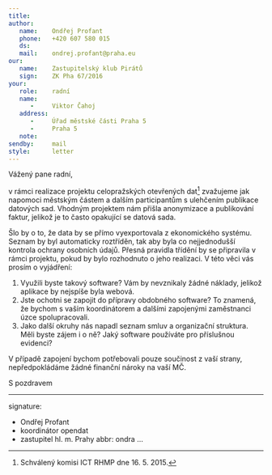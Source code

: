```yaml
---
title:      
author:
   name:    Ondřej Profant
   phone:   +420 607 580 015
   ds:      
   mail:    ondrej.profant@praha.eu
our:
   name:    Zastupitelský klub Pirátů
   sign:    ZK Pha 67/2016
your:
   role:    radní
   name:    
      -     Viktor Čahoj
   address:
      -     Úřad městské části Praha 5
      -     Praha 5
   note:
sendby:     mail
style:      letter
---
```


Vážený pane radní,

v rámci realizace projektu celopražských otevřených dat[^1] zvažujeme jak napomoci městským částem a dalším participantům s ulehčením publikace datových sad. Vhodným projektem nám přišla anonymizace a publikování faktur, jelikož je to často opakující se datová sada.

Šlo by o to, že data by se přímo vyexportovala z ekonomického systému. Seznam by byl automaticky roztříděn, tak aby byla co nejjednodušší kontrola ochrany osobních údajů. Přesná pravidla třídění by se připravila v rámci projektu, pokud by bylo rozhodnuto o jeho realizaci. V této věci vás prosím o vyjádření:

1. Využili byste takový software? Vám by nevznikaly žádné náklady, jelikož aplikace by nejspíše byla webová.
2. Jste ochotni se zapojit do přípravy obdobného software? To znamená, že bychom s vaším koordinátorem a dalšími zapojenými zaměstnanci úzce spolupracovali.
3. Jako další okruhy nás napadl seznam smluv a organizační struktura. Měli byste zájem i o ně? Jaký software používáte pro příslušnou evidenci?

V případě zapojení bychom potřebovali pouze součinost z vaší strany, nepředpokládáme žádné finanční nároky na vaší MČ.

[^1]: Schválený komisi ICT RHMP dne 16. 5. 2015.

S pozdravem

---
signature: 
  - Ondřej Profant
  - koordinátor opendat
  - zastupitel hl. m. Prahy
abbr:       ondra
...
